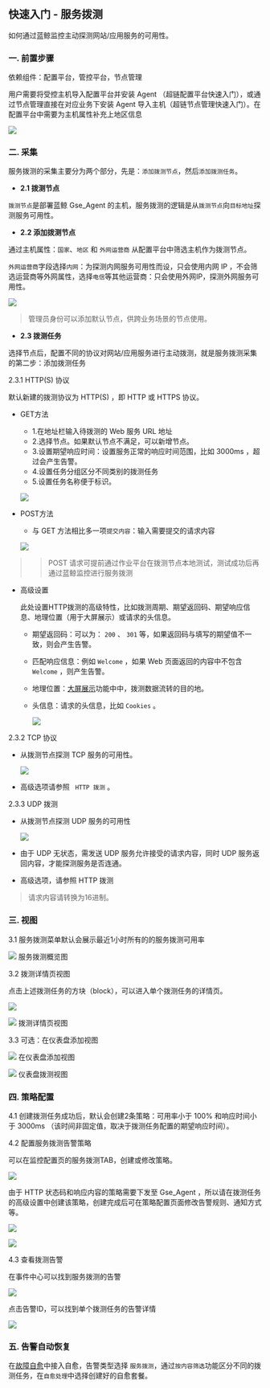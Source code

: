 ## 快速入门 - 服务拨测

如何通过蓝鲸监控主动探测网站/应用服务的可用性。

### 一. 前置步骤

依赖组件：配置平台，管控平台，节点管理

 用户需要将受控主机导入配置平台并安装 Agent （超链配置平台快速入门），或通过节点管理直接在对应业务下安装 Agent 导入主机（超链节点管理快速入门）。在配置平台中需要为主机属性补充上地区信息

![](../media/15369058113400.jpg)

### 二. 采集

服务拨测的采集主要分为两个部分，先是：`添加拨测节点`，然后`添加拨测任务`。

- **2.1 拨测节点**

`拨测节点`是部署蓝鲸 Gse_Agent 的主机，服务拨测的逻辑是从`拨测节点`向`目标地址`探测服务可用性。

- **2.2 添加拨测节点**

通过主机属性：`国家`、`地区` 和 `外网运营商` 从配置平台中筛选主机作为拨测节点。

`外网运营商`字段选择`内网`：为探测内网服务可用性而设，只会使用内网 IP ，不会筛选运营商等外网属性，选择`电信`等其他运营商：只会使用外网IP，探测外网服务可用性。

![](../media/15301111715232.jpg)

> 管理员身份可以添加默认节点，供跨业务场景的节点使用。

- **2.3 拨测任务**

选择节点后，配置不同的协议对网站/应用服务进行主动拨测，就是服务拨测采集的第二步：添加拨测任务

2.3.1 HTTP(S) 协议

默认新建的拨测协议为 HTTP(S) ，即 HTTP 或 HTTPS 协议。

  - GET方法

    - 1.在地址栏输入待拨测的 Web 服务 URL 地址
    - 2.选择节点。如果默认节点不满足，可以新增节点。
    - 3.设置期望响应时间：设置服务正常的响应时间范围，比如 3000ms ，超过会产生告警。
    - 4.设置任务分组区分不同类别的拨测任务
    - 5.设置任务名称便于标识。

    ![](../media/15299999202180.jpg)

  - POST方法

    - 与 GET 方法相比多一项`提交内容`：输入需要提交的请求内容

    ![](../media/15300147159505.jpg)

>> POST 请求可提前通过作业平台在拨测节点本地测试，测试成功后再通过蓝鲸监控进行服务拨测

  - 高级设置

    此处设置HTTP拨测的高级特性，比如拨测周期、期望返回码、期望响应信息、地理位置（用于大屏展示）或请求的头信息。

    - 期望返回码：可以为： `200` 、 `301` 等，如果返回码与填写的期望值不一致，则会产生告警。
    - 匹配响应信息：例如 `Welcome` ，如果 Web 页面返回的内容中不包含 `Welcome` ，则产生告警。
    - 地理位置：[大屏展示](../产品功能/Uptime_Check_desc.md)功能中中，拨测数据流转的目的地。
    - 头信息：请求的头信息，比如 `Cookies` 。

      ![](../media/15301109148955.jpg)

2.3.2 TCP 协议

  - 从拨测节点探测 TCP 服务的可用性。

    ![](../media/15301099924864.jpg)

  - 高级选项请参照 ` HTTP 拨测` 。


2.3.3 UDP 拨测

  - 从拨测节点探测 UDP 服务的可用性

    ![](../media/15301105986305.jpg)

  - 由于 UDP 无状态，需发送 UDP 服务允许接受的请求内容，同时 UDP 服务返回内容，才能探测服务是否连通。

  -  高级选项，请参照 HTTP 拨测

> 请求内容请转换为16进制。

### 三. 视图

3.1 服务拨测菜单默认会展示最近1小时所有的的服务拨测可用率

![](../media/15369065075786.jpg)
服务拨测概览图

3.2 拨测详情页视图

点击上述拨测任务的方块（block），可以进入单个拨测任务的详情页。

![](../media/15369067030025.jpg)

![](../media/15369069022259.jpg)
拨测详情页视图

3.3 可选：在仪表盘添加视图

![](../media/15369097029175.jpg)
在仪表盘添加视图

![](../media/15369096411514.jpg)
仪表盘拨测视图

### 四. 策略配置

4.1 创建拨测任务成功后，默认会创建2条策略：可用率小于 100%  和响应时间小于 3000ms （该时间非固定值，取决于拨测任务配置的期望响应时间）。

4.2 配置服务拨测告警策略

可以在监控配置页的服务拨测TAB，创建或修改策略。

![](../media/15369222694933.jpg)

由于 HTTP 状态码和响应内容的策略需要下发至 Gse_Agent ，所以请在拨测任务的高级设置中创建该策略，创建完成后可在策略配置页面修改告警规则、通知方式等。

![](../media/uptime_check_monitor_1.png)

![](../media/15369230465412.jpg)

4.3 查看拨测告警

在事件中心可以找到服务拨测的告警

![](../media/15369225447882.jpg)

点击告警ID，可以找到单个拨测任务的告警详情

![](../media/15369225011729.jpg)

### 五. 告警自动恢复

在[故障自愈](http://docs.bk.tencent.com/product_white_paper/fta/)中接入自愈，告警类型选择 `服务拨测`，通过`按内容筛选`功能区分不同的拨测任务，在`自愈处理`中选择创建好的自愈套餐。
